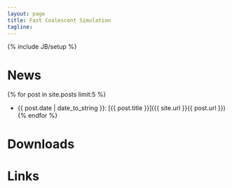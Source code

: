 ```yaml
---
layout: page
title: Fast Coalescent Simulation
tagline: 
---
```

{% include JB/setup %}

# News
{% for post in site.posts limit:5 %}    
+ {{ post.date | date_to_string }}: [{{ post.title }}]({{ site.url }}{{ post.url }})
{% endfor %}

# Downloads



# Links
